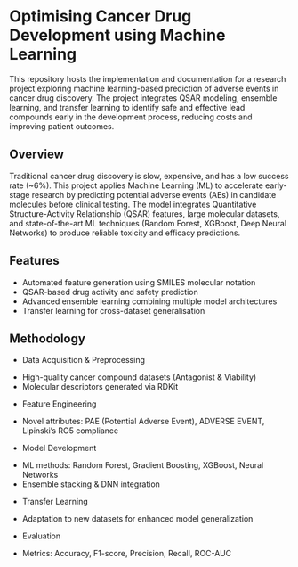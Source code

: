 # Optimising Cancer Drug Development using Machine Learning
This repository hosts the implementation and documentation for a research project exploring machine learning-based prediction of adverse events in cancer drug discovery.
The project integrates QSAR modeling, ensemble learning, and transfer learning to identify safe and effective lead compounds early in the development process, reducing costs and improving patient outcomes.
## Overview
Traditional cancer drug discovery is slow, expensive, and has a low success rate (~6%).
This project applies Machine Learning (ML) to accelerate early-stage research by predicting potential adverse events (AEs) in candidate molecules before clinical testing.
The model integrates Quantitative Structure-Activity Relationship (QSAR) features, large molecular datasets, and state-of-the-art ML techniques (Random Forest, XGBoost, Deep Neural Networks) to produce reliable toxicity and efficacy predictions.
## Features
* Automated feature generation using SMILES molecular notation
* QSAR-based drug activity and safety prediction
* Advanced ensemble learning combining multiple model architectures
* Transfer learning for cross-dataset generalisation
## Methodology
* Data Acquisition & Preprocessing
- High-quality cancer compound datasets (Antagonist & Viability)
- Molecular descriptors generated via RDKit
* Feature Engineering
- Novel attributes: PAE (Potential Adverse Event), ADVERSE EVENT, Lipinski’s RO5 compliance
* Model Development
- ML methods: Random Forest, Gradient Boosting, XGBoost, Neural Networks
- Ensemble stacking & DNN integration
* Transfer Learning
- Adaptation to new datasets for enhanced model generalization
* Evaluation
- Metrics: Accuracy, F1-score, Precision, Recall, ROC-AUC
